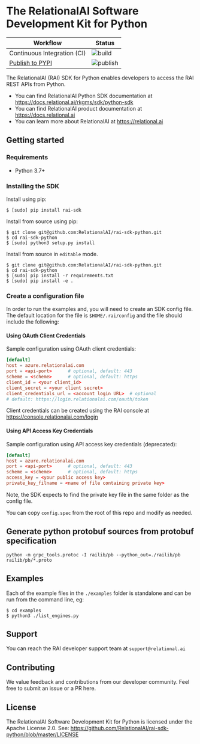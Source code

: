 # The RelationalAI Software Development Kit for Python

| Workflow | Status |
| --------------------------- | ---------------------------------------------------------------------- |
| Continuous Integration (CI) | ![build](https://github.com/RelationalAI/rai-sdk-python/actions/workflows/build.yaml/badge.svg) |
| [Publish to PYPI](https://pypi.org/project/rai-sdk/) | ![publish](https://github.com/RelationalAI/rai-sdk-python/actions/workflows/publish.yaml/badge.svg) |

The RelationalAI (RAI) SDK for Python enables developers to access the RAI
REST APIs from Python.

* You can find RelationalAI Python SDK documentation at <https://docs.relational.ai/rkgms/sdk/python-sdk>
* You can find RelationalAI product documentation at <https://docs.relational.ai>
* You can learn more about RelationalAI at <https://relational.ai>

## Getting started

### Requirements

* Python 3.7+

### Installing the SDK

Install using pip:

```console
$ [sudo] pip install rai-sdk

```

Install from source using pip:

```console
$ git clone git@github.com:RelationalAI/rai-sdk-python.git
$ cd rai-sdk-python
$ [sudo] python3 setup.py install
```

Install from source in `editable` mode.

```console
$ git clone git@github.com:RelationalAI/rai-sdk-python.git
$ cd rai-sdk-python
$ [sudo] pip install -r requirements.txt
$ [sudo] pip install -e .
```

### Create a configuration file

In order to run the examples and, you will need to create an SDK config file.
The default location for the file is `$HOME/.rai/config` and the file should
include the following:

#### Using OAuth Client Credentials

Sample configuration using OAuth client credentials:

```conf
[default]
host = azure.relationalai.com
port = <api-port>      # optional, default: 443
scheme = <scheme>      # optional, default: https
client_id = <your client_id>
client_secret = <your client secret>
client_credentials_url = <account login URL>  # optional
# default: https://login.relationalai.com/oauth/token
```

Client credentials can be created using the RAI console at https://console.relationalai.com/login

#### Using API Access Key Credentials

Sample configuration using API access key credentials (deprecated):

```conf
[default]
host = azure.relationalai.com
port = <api-port>      # optional, default: 443
scheme = <scheme>      # optional, default: https
access_key = <your public access key>
private_key_filname = <name of file containing private key>
```

Note, the SDK expects to find the private key file in the same folder as the
config file.

You can copy `config.spec` from the root of this repo and modify as needed.

## Generate python protobuf sources from protobuf specification

```shell
python -m grpc_tools.protoc -I railib/pb --python_out=./railib/pb railib/pb/*.proto
```

## Examples

Each of the example files in the `./examples` folder is standalone and can be
run from the command line, eg:

```console
$ cd examples
$ python3 ./list_engines.py
```

## Support

You can reach the RAI developer support team at `support@relational.ai`

## Contributing

We value feedback and contributions from our developer community. Feel free
to submit an issue or a PR here.

## License

The RelationalAI Software Development Kit for Python is licensed under the
Apache License 2.0. See:
https://github.com/RelationalAI/rai-sdk-python/blob/master/LICENSE
